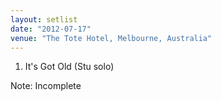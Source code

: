 ```yaml
---
layout: setlist
date: "2012-07-17"
venue: "The Tote Hotel, Melbourne, Australia"
---
```


 1. It's Got Old
    (Stu solo)


Note: Incomplete
